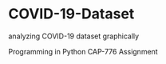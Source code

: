 # COVID-19-Dataset
analyzing COVID-19 dataset graphically

Programming in Python CAP-776 Assignment
